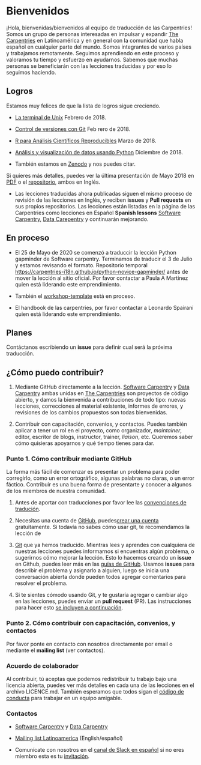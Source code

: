 # Bienvenidos

¡Hola, bienvenidas/bienvenidos al equipo de traducción de las Carpentries! Somos un grupo de personas interesadas en impulsar y expandir [The Carpentries](https://carpentries.org/) en Latinoamérica y en general con la comunidad que habla español en cualquier parte del mundo. Somos integrantes de varios países y trabajamos remotamente. Seguimos aprendiendo en este proceso y valoramos tu tiempo y esfuerzo en ayudarnos. Sabemos que muchas personas se beneficiarán con las lecciones traducidas y por eso lo seguimos haciendo.

## Logros

Estamos muy felices de que la lista de logros sigue creciendo.

- [La terminal de Unix](https://github.com/swcarpentry/shell-novice-es) Febrero de 2018.

- [Control de versiones con Git](https://github.com/swcarpentry/git-novice-es) Feb rero de 2018.

- [R para Análisis Científicos Reproducibles](https://github.com/swcarpentry/r-novice-gapminder-es) Marzo de 2018.

- [Análisis y visualización de datos usando Python](https://datacarpentry.org/python-ecology-lesson-es/) Diciembre de 2018.

- También estamos en [Zenodo](https://zenodo.org/communities/carpentries/?page=1&size=20) y nos puedes citar.

Si quieres más detalles, puedes ver la última presentación de Mayo 2018 en [PDF](https://github.com/Carpentries-ES/Presentations/blob/master/2018/CarpentryCon/Spanish%20Lessons%20and%20Community_chrome.pdf) o el [repositorio](https://github.com/Carpentries-ES/Presentations), ambos en Inglés.

- Las lecciones traducidas ahora publicadas siguen el mismo proceso de revisión de las lecciones en Inglés, y reciben **issues** y **Pull requests** en sus propios repositorios. Las lecciones están listadas en la página de las Carpentries como lecciones en Español **Spanish lessons** [Software Carpentry](https://software-carpentry.org/lessons/), [Data Carepentry](https://datacarpentry.org/lessons/) y continuarán mejorando.

## En proceso

- El 25 de Mayo de 2020 se comenzó a traduccir la lección
Python gapminder de Software carpentry. Terminamos de traducir el 3 de Julio y estamos revisando el formato. Repositorio temporal https://carpentries-i18n.github.io/python-novice-gapminder/ antes de mover la lección al sitio oficial. Por favor contactar a Paula A Martinez quien está liderando este emprendimiento.

- También el [workshop-template](https://github.com/Carpentries-ES/workshop-template/blob/gh-pages/index.md) está en proceso.

- El handbook de las carpentries, por favor contactar a Leonardo Spairani quien
está liderando este emprendimiento.

## Planes

Contáctanos escribiendo un **issue** para definir cual será la próxima traducción.

## ¿Cómo puedo contribuir?

1) Mediante GitHub directamente a la lección.
[Software Carpentry][swc-site] y [Data Carpentry][dc-site] ambas
unidas en [The Carpentries](https://carpentries.org/) son
proyectos de código abierto, y damos la bienvenida a contribuciones
de todo tipo: nuevas lecciones, correcciones al material existente,
informes de errores, y revisiones de los cambios propuestos son todas
bienvenidas.

2) Contribuir con capacitación, convenios, y contactos.
Puedes también aplicar a tener un rol en el proyecto, como organizador,
*maintainer*, editor, escritor de blogs, instructor, trainer, *liaison*, etc.
Queremos saber cómo quisieras apoyarnos y qué tiempo tienes para dar.

### Punto 1. Cómo contribuir mediante GitHub

La forma más fácil de comenzar es presentar un problema para
poder corregirlo, como un error ortográfico, algunas palabras no claras,
o un error fáctico. Contribuir es una buena forma de presentarte
y conocer a algunos de los miembros de nuestra comunidad.

1. Antes de aportar con traducciones por favor lee las [convenciones de tradución](https://github.com/Carpentries-ES/board/blob/master/Convenciones_Traduccion.md).

2. Necesitas una cuenta de [GitHub][github], puedes[crear una cuenta][github-join] gratuitamente. Si todavía no sabes cómo usar git, te recomendamos la lección de
3. [Git](https://github.com/swcarpentry/git-novice-es) que ya hemos traducido. Mientras lees y aprendes con cualquiera de nuestras lecciones puedes informarnos si encuentras algún problema, o sugerirnos cómo mejorar la lección. Esto lo hacemos creando un **issue** en Github, puedes leer más en las [guías de GitHub](https://guides.github.com/features/issues/). Usamos **issues** para describir el problema y asignarlo a alguien, luego se inicia una conversación abierta donde pueden todos agregar comentarios para resolver el problema.

4. Si te sientes cómodo usando Git, y te gustaría agregar o cambiar algo en las lecciones, puedes enviar un **pull request** (PR). Las  instrucciones para hacer esto [se incluyen a continuación][como-contribuir].

### Punto 2. Cómo contribuir con capacitación, convenios, y contactos

Por favor ponte en contacto con nosotros directamente por email o mediante el **mailing list** (ver contactos).

### Acuerdo de colaborador

Al contribuir, tú aceptas que podemos redistribuir tu trabajo bajo una
licencia abierta, puedes ver más detalles en cada una de las lecciones en el archivo LICENCE.md. También esperamos que todos sigan el [código de conducta](https://docs.carpentries.org/topic_folders/policies/code-of-conduct.html) para trabajar
en un equipo amigable.

### Contactos

- [Software Carpentry][swc-site] y [Data Carpentry][dc-site]

- [Mailing list Latinoamerica](https://carpentries.topicbox.com/groups/local-latinoamerica/members) (English/español)

- Comunícate con nosotros en el [canal de Slack en español](https://swcarpentry.slack.com/messages/CDZLNHSMQ) si no eres miembro esta es tu [invitación](https://swc-slack-invite.herokuapp.com/).

[dc-lessons]: http://datacarpentry.org/lessons/
[dc-site]: http://datacarpentry.org/
[github]: http://github.com
[github-flow]: https://guides.github.com/introduction/flow/
[github-join]: https://github.com/join
[como-contribuir]: https://guides.github.com/activities/hello-world/#pr
[swc-lessons]: http://software-carpentry.org/lessons/
[swc-site]: http://software-carpentry.org/
